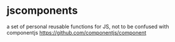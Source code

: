 # jscomponents
a set of personal reusable functions for JS, not to be confused with componentjs https://github.com/componentjs/component

